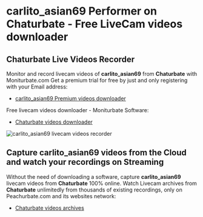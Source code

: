 # carlito_asian69 Performer on Chaturbate - Free LiveCam videos downloader

## Chaturbate Live Videos Recorder

Monitor and record livecam videos of **carlito_asian69** from **Chaturbate** with Moniturbate.com
Get a premium trial for free by just and only registering with your Email address:
* [carlito_asian69 Premium videos downloader](https://moniturbate.com/request-demo-licence-key.html)

Free livecam videos downloader - Moniturbate Software:
* [Chaturbate videos downloader](https://moniturbate.com/moniturbate-download-software.html)

![carlito_asian69 livecam videos recorder](https://peachurnet.com/templates/moniturbate-software.png)


## Capture carlito_asian69 videos from the Cloud and watch your recordings on Streaming

Without the need of downloading a software, capture **carlito_asian69** livecam videos from **Chaturbate** 100% online.
Watch Livecam archives from **Chaturbate** unlimitedly from thousands of existing recordings, only on Peachurbate.com and its websites network:
* [Chaturbate videos archives](https://peachurnet.com/)